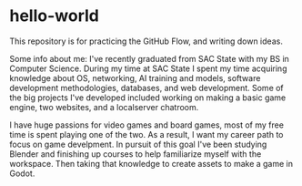 # hello-world
This repository is for practicing the GitHub Flow, and writing down ideas.

Some info about me:
I've recently graduated from SAC State with my BS in Computer Science. During my time at SAC State I spent my time acquiring knowledge about OS, networking,
AI training and models, software development methodologies, databases, and web development. Some of the big projects I've developed included working on 
making a basic game engine, two websites, and a localserver chatroom.

I have huge passions for video games and board games, most of my free time is spent playing one of the two. As a result, I want my career path to focus on
game develpment. In pursuit of this goal I've been studying Blender and finishing up courses to help familiarize myself with the workspace. Then taking
that knowledge to create assets to make a game in Godot.
